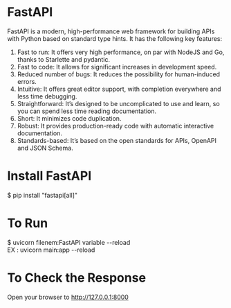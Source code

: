 # FastAPI

FastAPI is a modern, high-performance web framework for building APIs with Python based on standard type hints. It has the following key features:

1. Fast to run: It offers very high performance, on par with NodeJS and Go, thanks to Starlette and pydantic.
2. Fast to code: It allows for significant increases in development speed.
3. Reduced number of bugs: It reduces the possibility for human-induced errors.
4. Intuitive: It offers great editor support, with completion everywhere and less time debugging.
5. Straightforward: It’s designed to be uncomplicated to use and learn, so you can spend less time reading documentation.
6. Short: It minimizes code duplication.
7. Robust: It provides production-ready code with automatic interactive documentation.
8. Standards-based: It’s based on the open standards for APIs, OpenAPI and JSON Schema.

# Install FastAPI
$ pip install "fastapi[all]"

# To Run 
$ uvicorn filenem:FastAPI variable --reload <br />
EX : uvicorn main:app --reload

# To Check the Response
Open your browser to http://127.0.0.1:8000
